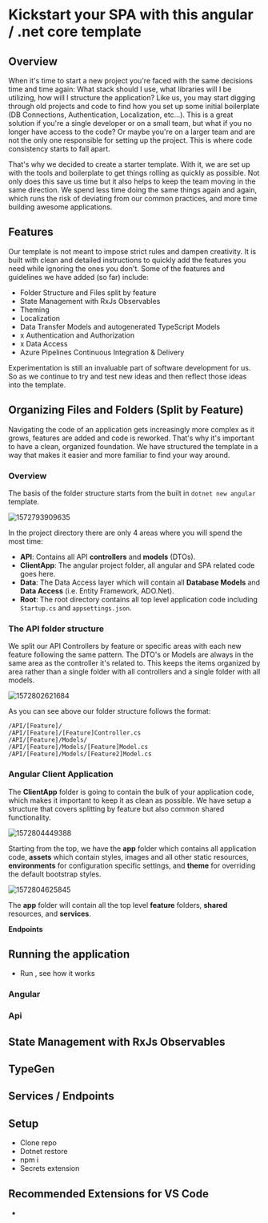 # Kickstart your SPA with this angular / .net core template

## Overview

When it's time to start a new project you're faced with the same decisions time and time again: What stack should I use, what libraries will I be utilizing, how will I structure the application? Like us, you may start digging through old projects and code to find how you set up some initial boilerplate (DB Connections, Authentication, Localization, etc…). This is a great solution if you're a single developer or on a small team, but what if you no longer have access to the code? Or maybe you're on a larger team and are not the only one responsible for setting up the project. This is where code consistency starts to fall apart.

That's why we decided to create a starter template. With it, we are set up with the tools and boilerplate to get things rolling as quickly as possible. Not only does this save us time but it also helps to keep the team moving in the same direction. We spend less time doing the same things again and again, which runs the risk of deviating from our common practices, and more time building awesome applications.

## Features

Our template is not meant to impose strict rules and dampen creativity. It is built with clean and detailed instructions to quickly add the features you need while ignoring the ones you don't. Some of the features and guidelines we have added (so far) include:

- Folder Structure and Files split by feature
- State Management with RxJs Observables
- Theming
- Localization 
- Data Transfer Models and autogenerated TypeScript Models 
- x Authentication and Authorization 
- x Data Access 
- Azure Pipelines Continuous Integration & Delivery

Experimentation is still an invaluable part of software development for us.  So as we continue to try and test new ideas and then reflect those ideas into the template. 

## Organizing Files and Folders (Split by Feature)

Navigating the code of an application gets increasingly more complex as it grows, features are added and code is reworked. That's why it's important to have a clean, organized foundation. We have structured the template in a way that makes it easier and more familiar to find your way around. 

### Overview 

The basis of the folder structure starts from the built in `dotnet new angular` template.

![1572793909635](C:\Users\taylo\AppData\Roaming\Typora\typora-user-images\1572793909635.png)

In the project directory there are only 4 areas where you will spend the most time:

- **API**: Contains all API **controllers** and **models** (DTOs).
- **ClientApp**: The angular project folder, all angular and SPA related code goes here. 
- **Data**: The Data Access layer which will contain all **Database Models** and **Data Access** (i.e. Entity Framework, ADO.Net).
- **Root**: The root directory contains all top level application code including `Startup.cs` and `appsettings.json`.

### The API folder structure

We split our API Controllers by feature or specific areas with each new feature following the same pattern. The DTO's or Models are always in the same area as the controller it's related to. This keeps the items organized by area rather than a single folder with all controllers and a single folder with all models.

![1572802621684](C:\Users\taylo\AppData\Roaming\Typora\typora-user-images\1572802621684.png)

As you can see above our folder structure follows the format:

``` 
/API/[Feature]/
/API/[Feature]/[Feature]Controller.cs
/API/[Feature]/Models/
/API/[Feature]/Models/[Feature]Model.cs
/API/[Feature]/Models/[Feature2]Model.cs
```

### Angular Client Application 

The **ClientApp** folder is going to contain the bulk of your application code, which makes it important to keep it as clean as possible. We have setup a structure that covers splitting by feature but also common shared functionality.

![1572804449388](C:\Users\taylo\AppData\Roaming\Typora\typora-user-images\1572804449388.png)

Starting from the top, we have the **app** folder which contains all application code, **assets** which contain styles, images and all other static resources, **environments** for configuration specific settings, and **theme** for overriding the default bootstrap styles.

![1572804625845](C:\Users\taylo\AppData\Roaming\Typora\typora-user-images\1572804625845.png)

The **app** folder will contain all the top level **feature** folders, **shared** resources, and **services**.

**Endpoints**



## Running the application

- Run , see how it works

### Angular

### Api

## State Management with RxJs Observables

## TypeGen

## Services / Endpoints

## Setup

- Clone repo
- Dotnet restore
- npm i
- Secrets extension

## Recommended Extensions for VS Code

-
